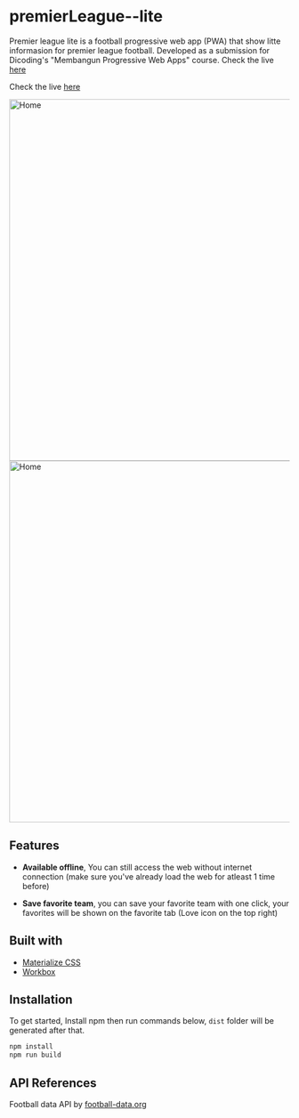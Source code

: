 # premierLeague--lite

Premier league lite is a football progressive web app (PWA) that show litte informasion for premier league football. Developed as a submission for Dicoding's "Membangun Progressive Web Apps" course. Check the live [here](https://nyepak-bola.web.app/)

Check the live [here](https://premierleague--lite.web.app/)

<div>
<img src="https://i.imgur.com/fznDW3Z.png" alt="Home" height="650" style="margin-right: 16px">
<img src="https://i.imgur.com/S4E3Cqg.png" alt="Home" height="650" >
</div>

## Features
* **Available offline**,
You can still access the web without internet connection (make sure you've already load the web for atleast 1 time before)

* **Save favorite team**,
you can save your favorite team with one click, your favorites will be shown on the favorite tab (Love icon on the top right)

## Built with
* [Materialize CSS](https://materializecss.com/)
* [Workbox](https://developers.google.com/web/tools/workbox)

## Installation
To get started, Install npm then run commands below, `dist` folder will be generated after that.
```bash
npm install
npm run build
```

## API References
Football data API by [football-data.org](https://www.football-data.org/coverage)

